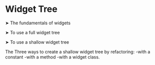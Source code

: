 # Widget Tree

➤ The fundamentals of widgets

➤ To use a full widget tree

➤ To use a shallow widget tree


The Three ways to create a shallow widget tree by refactoring:
       -with a constant 
       -with a method 
       -with a widget class.
